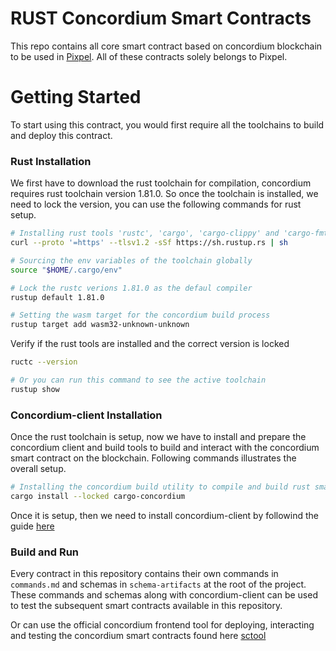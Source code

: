 # RUST Concordium Smart Contracts

This repo contains all core smart contract based on concordium blockchain to be used in [Pixpel](https://pixpel.io/).
All of these contracts solely belongs to Pixpel.

# Getting Started

To start using this contract, you would first require all the toolchains to build and deploy this contract.

### Rust Installation

We first have to download the rust toolchain for compilation, concordium requires rust toolchain version 1.81.0.
So once the toolchain is installed, we need to lock the version, you can use the following commands for rust setup.

```bash
# Installing rust tools 'rustc', 'cargo', 'cargo-clippy' and 'cargo-fmt'
curl --proto '=https' --tlsv1.2 -sSf https://sh.rustup.rs | sh

# Sourcing the env variables of the toolchain globally
source "$HOME/.cargo/env"

# Lock the rustc verions 1.81.0 as the defaul compiler
rustup default 1.81.0

# Setting the wasm target for the concordium build process
rustup target add wasm32-unknown-unknown
```

Verify if the rust tools are installed and the correct version is locked

```bash
ructc --version

# Or you can run this command to see the active toolchain
rustup show
```

### Concordium-client Installation

Once the rust toolchain is setup, now we have to install and prepare the concordium client and build tools to build
and interact with the concordium smart contract on the blockchain. Following commands illustrates the overall setup.

```bash
# Installing the concordium build utility to compile and build rust smart contracts to wasm-32
cargo install --locked cargo-concordium
```

Once it is setup, then we need to install concordium-client by followind the guide [here](https://docs.concordium.com/en/mainnet/docs/installation/downloads.html#concordium-client-client-version)

### Build and Run

Every contract in this repository contains their own commands in `commands.md` and schemas in `schema-artifacts` at the
root of the project. These commands and schemas along with concordium-client can be used to test the subsequent smart contracts available in this repository.

Or can use the official concordium frontend tool for deploying, interacting and testing the concordium smart contracts found here [sctool](https://sctools.mainnet.concordium.software/?__hstc=206253644.9e573ad0dcf77e4d730f208e53ab0481.1736862510663.1737015924307.1737026584228.5&__hssc=206253644.4.1737026584228&__hsfp=706028811)

